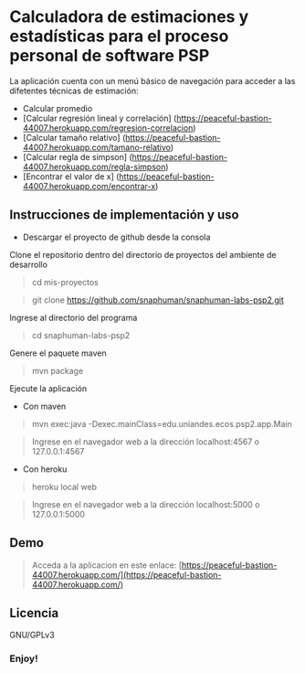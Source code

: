 # Calculadora de estimaciones y estadísticas para el proceso personal de software PSP

La aplicación cuenta con un menú básico de navegación para acceder a las difetentes técnicas de estimación:

* Calcular promedio
* [Calcular regresión lineal y correlación] (https://peaceful-bastion-44007.herokuapp.com/regresion-correlacion)
* [Calcular tamaño relativo] (https://peaceful-bastion-44007.herokuapp.com/tamano-relativo)
* [Calcular regla de simpson] (https://peaceful-bastion-44007.herokuapp.com/regla-simpson)
* [Encontrar el valor de x] (https://peaceful-bastion-44007.herokuapp.com/encontrar-x)

## Instrucciones de implementación y uso

* Descargar el proyecto de github desde la consola

Clone el repositorio dentro del directorio de proyectos del ambiente de desarrollo

> cd mis-proyectos

> git clone https://github.com/snaphuman/snaphuman-labs-psp2.git

Ingrese al directorio del programa

> cd snaphuman-labs-psp2

Genere el paquete maven

> mvn package

Ejecute la aplicación

* Con maven

> mvn exec:java -Dexec.mainClass=edu.uniandes.ecos.psp2.app.Main

> Ingrese en el navegador web a la dirección localhost:4567 o 127.0.0.1:4567

* Con heroku

> heroku local web

> Ingrese en el navegador web a la dirección localhost:5000 o 127.0.0.1:5000

## Demo

> Acceda a la aplicacion en este enlace: [https://peaceful-bastion-44007.herokuapp.com/](https://peaceful-bastion-44007.herokuapp.com/)

## Licencia

GNU/GPLv3

### Enjoy!
